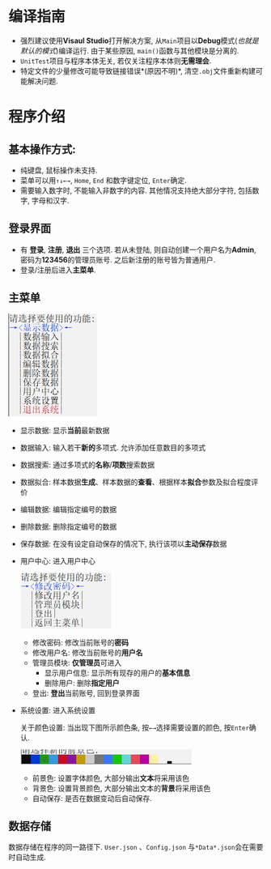 # 编译指南

- 强烈建议使用**Visaul Studio**打开解决方案, 从`Main`项目以**Debug**模式(*也就是默认的模式*)编译运行. 由于某些原因, `main()`函数与其他模块是分离的.
- `UnitTest`项目与程序本体无关, 若仅关注程序本体则**无需理会**.
- 特定文件的少量修改可能导致链接错误*(原因不明)*, 清空`.obj`文件重新构建可能解决问题.

# 程序介绍

## 基本操作方式: 

- 纯键盘, 鼠标操作未支持. 
- 菜单可以用`↑↓←→`, `Home`, `End` 和数字键定位, `Enter`确定.
- 需要输入数字时, 不能输入非数字的内容. 其他情况支持绝大部分字符, 包括数字, 字母和汉字.

## 登录界面

- 有 **登录**, **注册**, **退出** 三个选项. 若从未登陆, 则自动创建一个用户名为**Admin**, 密码为**123456**的管理员账号. 之后新注册的账号皆为普通用户.
- 登录/注册后进入**主菜单**.

## 主菜单

![MainMenu](DocumentResources/MainMenu.png)

- 显示数据: 显示**当前**最新数据

- 数据输入: 输入若干**新的**多项式. 允许添加任意数目的多项式

- 数据搜索: 通过多项式的**名称**/**项数**搜索数据

- 数据拟合: 样本数据**生成**、样本数据的**查看**、根据样本**拟合**参数及拟合程度评价

- 编辑数据: 编辑指定编号的数据

- 删除数据: 删除指定编号的数据

- 保存数据: 在没有设定自动保存的情况下, 执行该项以**主动保存**数据

- 用户中心: 进入用户中心

  ![UserCenter.png](DocumentResources/UserCenter.png)

  - 修改密码: 修改当前账号的**密码**
  - 修改用户名: 修改当前账号的**用户名**
  - 管理员模块: **仅管理员**可进入
    - 显示用户信息: 显示所有现存的用户的**基本信息**
    - 删除用户: 删除**指定用户**
  - 登出: **登出**当前账号, 回到登录界面

- 系统设置: 进入系统设置

  关于颜色设置: 当出现下图所示颜色条, 按`←→`选择需要设置的颜色, 按`Enter`确认.

  ![ColorChooseing](DocumentResources/ColorChoosing.png)

  - 前景色: 设置字体颜色, 大部分输出**文本**将采用该色
  - 背景色: 设置背景颜色, 大部分输出文本的**背景**将采用该色
  - 自动保存: 是否在数据变动后自动保存.

## 数据存储

数据存储在程序的同一路径下.  `User.json` 、`Config.json`  与`*Data*.json`会在需要时自动生成.
